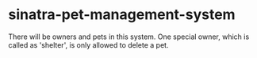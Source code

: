# sinatra-pet-management-system
There will be owners and pets in this system. One special owner, which is called as 'shelter', is only allowed to delete a pet.

